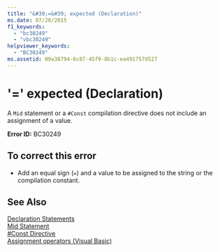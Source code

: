 ```yaml
---
title: "&#39;=&#39; expected (Declaration)"
ms.date: 07/20/2015
f1_keywords: 
  - "bc30249"
  - "vbc30249"
helpviewer_keywords: 
  - "BC30249"
ms.assetid: 09a38794-6c87-45f9-8b1c-ea491757d527
---
```

# &#39;=&#39; expected (Declaration)
A `Mid` statement or a `#Const` compilation directive does not include an assignment of a value.  
  
 **Error ID:** BC30249  
  
## To correct this error  
  
-   Add an equal sign (`=`) and a value to be assigned to the string or the compilation constant.  
  
## See Also  
 [Declaration Statements](~/docs/visual-basic/programming-guide/language-features/statements.md#declaration-statements)  
 [Mid Statement](../../visual-basic/language-reference/statements/mid-statement.md)  
 [#Const Directive](../../visual-basic/language-reference/directives/const-directive.md)  
 [Assignment operators (Visual Basic)](~/docs/visual-basic/language-reference/operators/assignment-operators.md)
